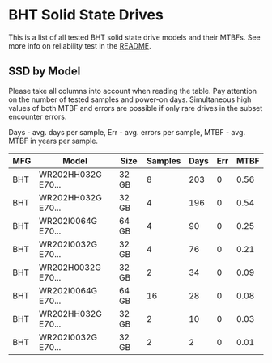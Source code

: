 BHT Solid State Drives
======================

This is a list of all tested BHT solid state drive models and their MTBFs. See
more info on reliability test in the [README](https://github.com/linuxhw/SMART).

SSD by Model
------------

Please take all columns into account when reading the table. Pay attention on the
number of tested samples and power-on days. Simultaneous high values of both MTBF
and errors are possible if only rare drives in the subset encounter errors.

Days - avg. days per sample,
Err  - avg. errors per sample,
MTBF - avg. MTBF in years per sample.

| MFG       | Model              | Size   | Samples | Days  | Err   | MTBF |
|-----------|--------------------|--------|---------|-------|-------|------|
| BHT       | WR202HH032G E70... | 32 GB  | 8       | 203   | 0     | 0.56   |
| BHT       | WR202HH032G E70... | 32 GB  | 4       | 196   | 0     | 0.54   |
| BHT       | WR202I0064G E70... | 64 GB  | 4       | 90    | 0     | 0.25   |
| BHT       | WR202I0032G E70... | 32 GB  | 4       | 76    | 0     | 0.21   |
| BHT       | WR202H0032G E70... | 32 GB  | 2       | 34    | 0     | 0.09   |
| BHT       | WR202I0064G E70... | 64 GB  | 16      | 28    | 0     | 0.08   |
| BHT       | WR202HH032G E70... | 32 GB  | 2       | 10    | 0     | 0.03   |
| BHT       | WR202I0032G E70... | 32 GB  | 2       | 2     | 0     | 0.01   |
